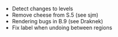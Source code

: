 - Detect changes to levels
- Remove cheese from S.5 (see sjm)
- Rendering bugs in B.9 (see Draknek)
- Fix label when undoing between regions
